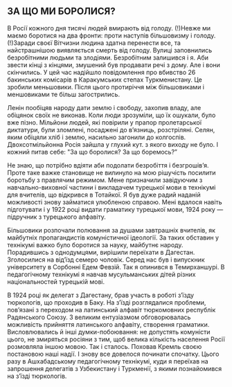 ## ЗА ЩО МИ БОРОЛИСЯ?

В Росії кожного дня тисячі людей вмирають від голоду.
(!)Невже ми маємо боротися на два фронти: проти наступів більшовизму і голоду.
(!)Заради своєї Вітчизни людина здатна перенести все, та найстрашнішою виявляється смерть від голоду.
Вулиці заповнились безробітними людьми та злодіями.
Безробітним залишився і я.
Аби звести кінці з кінцями, змушений був продавати речі з дому.
Але і вони скінчились.
У цей час надійшло повідомлення про вбивство 26 бакинських комісарів в Каракумських степах Туркменистану.
Це зробили меньшовики.
Після цього протиріччя між більшовиками і меншовиками те більш загострились.

Ленін пообіцяв народу дати землю і свободу, захопив владу, але обіцянок своїх не виконав.
Коли люди зрозуміли, що їх ошукали, було вже пізно.
Мільйони людей, які повірили у прапор пролетарської диктатури, були зломлені, посаджені до в’язниць, розстріляні.
Селян, яким обіцяли хліб і землю, насильно загонили до колгоспів.
Двохсотмільйонна Росія зайшла у глухий кут.
з якого виходу не було.
І кожний питав себе: "За що боролися?
За що боремось?”

Не знаю, що потрібно вдіяти аби подолати безробіття і безгрошів’я.
Проте таке важке становище не вилинуло на мою рішучість посилити боротьбу з правлячим режимом.
Мене призначили завідуючим з навчально-виховної частини і викладачем турецької мови в технікумі для вчителів, що відкрився в Тотайкої.
Я був дуже радий наданій можливості знову займатися улюбленою справою.
Мені вдалося навіть підготувати і у 1922 році видати граматику турецької мови, 1924 року — підручник з турецького алфавіту.

Більшовики розпочали полювання за душами завтрашніх вчителів, як майбутніх пропагандистів комуністичної ідеології.
За таких обставин у технікумі важко було боротися за науку, майбутнє народу.
Порадившись з однодумцями, вирішили переїхати в Дагестан.
Зголосилися на від’їзд семеро чоловік.
Серед нас був і випускник університету в Сорбонні Едем Февзій.
Так я опинився в Темирханшурі.
В педагогічному технікумі я навчав мусульманських дітей різних національностей турецькій мові.

В 1924 році як делегат з Дагестану, брав участь в роботі з’їзду тюркологів, що проходив в Баку.
На з’їзді розглядалися проблеми, пов’язані з переходом на латинський алфавіт тюркомовних республік Радянського Союзу.
З великим ентузіазмом обговорювалась можливість прийняття латинського алфавіту, створення граматики.
Висловлювались й інші думки-побоювання: не допустять комуністи цього, не змиряться росіяни з тим, щоб велика кількість населення Росії розмовляла іншою мовою.
Так і сталось.
Поховав Кремль своєю постановою наші надії.
І знову все довелося починати спочатку.
Цього разу в Ашхабадському педагогічному технікумі, куди я переїхав на запрошення делегатів з Узбекистану і Туркменії, з якими познайомився на з’їзді тюркологів.
